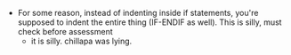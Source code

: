 - For some reason, instead of indenting inside if statements, you're supposed to indent the entire thing (IF-ENDIF as well). This is silly, must check before assessment
	- it is silly. chillapa was lying.
